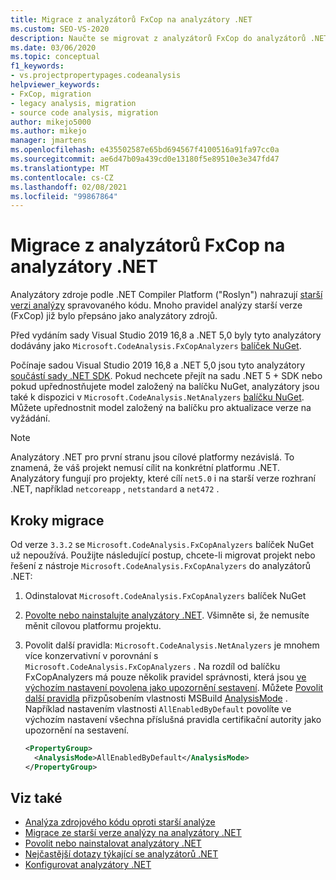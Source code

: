 ```yaml
---
title: Migrace z analyzátorů FxCop na analyzátory .NET
ms.custom: SEO-VS-2020
description: Naučte se migrovat z analyzátorů FxCop do analyzátorů .NET.
ms.date: 03/06/2020
ms.topic: conceptual
f1_keywords:
- vs.projectpropertypages.codeanalysis
helpviewer_keywords:
- FxCop, migration
- legacy analysis, migration
- source code analysis, migration
author: mikejo5000
ms.author: mikejo
manager: jmartens
ms.openlocfilehash: e435502587e65bd694567f4100516a91fa97cc0a
ms.sourcegitcommit: ae6d47b09a439cd0e13180f5e89510e3e347fd47
ms.translationtype: MT
ms.contentlocale: cs-CZ
ms.lasthandoff: 02/08/2021
ms.locfileid: "99867864"
---
```

# <a name="migrate-from-fxcop-analyzers-to-net-analyzers"></a>Migrace z analyzátorů FxCop na analyzátory .NET

Analyzátory zdroje podle .NET Compiler Platform ("Roslyn") nahrazují [starší verzi analýzy](code-analysis-for-managed-code-overview.md) spravovaného kódu. Mnoho pravidel analýzy starší verze (FxCop) již bylo přepsáno jako analyzátory zdrojů.

Před vydáním sady Visual Studio 2019 16,8 a .NET 5,0 byly tyto analyzátory dodávány jako `Microsoft.CodeAnalysis.FxCopAnalyzers` [balíček NuGet](https://www.nuget.org/packages/Microsoft.CodeAnalysis.FxCopAnalyzers).

Počínaje sadou Visual Studio 2019 16,8 a .NET 5,0 jsou tyto analyzátory [součástí sady .NET SDK](/dotnet/fundamentals/code-analysis/overview). Pokud nechcete přejít na sadu .NET 5 + SDK nebo pokud upřednostňujete model založený na balíčku NuGet, analyzátory jsou také k dispozici v `Microsoft.CodeAnalysis.NetAnalyzers` [balíčku NuGet](https://www.nuget.org/packages/Microsoft.CodeAnalysis.NetAnalyzers). Můžete upřednostnit model založený na balíčku pro aktualizace verze na vyžádání.

> [!NOTE]
> Analyzátory .NET pro první stranu jsou cílové platformy nezávislá. To znamená, že váš projekt nemusí cílit na konkrétní platformu .NET. Analyzátory fungují pro projekty, které cílí `net5.0` i na starší verze rozhraní .NET, například `netcoreapp` , `netstandard` a `net472` .

## <a name="migration-steps"></a>Kroky migrace

Od verze `3.3.2` se `Microsoft.CodeAnalysis.FxCopAnalyzers` balíček NuGet už nepoužívá. Použijte následující postup, chcete-li migrovat projekt nebo řešení z nástroje `Microsoft.CodeAnalysis.FxCopAnalyzers` do analyzátorů .NET:

1. Odinstalovat `Microsoft.CodeAnalysis.FxCopAnalyzers` balíček NuGet

2. [Povolte nebo nainstalujte analyzátory .NET](install-net-analyzers.md). Všimněte si, že nemusíte měnit cílovou platformu projektu.

3. Povolit další pravidla: `Microsoft.CodeAnalysis.NetAnalyzers` je mnohem více konzervativní v porovnání s `Microsoft.CodeAnalysis.FxCopAnalyzers` . Na rozdíl od balíčku FxCopAnalyzers má pouze několik pravidel správnosti, která jsou [ve výchozím nastavení povolena jako upozornění sestavení](/dotnet/fundamentals/code-analysis/overview#enabled-rules). Můžete [Povolit další pravidla](/dotnet/fundamentals/code-analysis/overview#enable-additional-rules) přizpůsobením vlastnosti MSBuild [AnalysisMode](/dotnet/core/project-sdk/msbuild-props#analysismode) . Například nastavením vlastnosti `AllEnabledByDefault` povolíte ve výchozím nastavení všechna příslušná pravidla certifikační autority jako upozornění na sestavení.

   ```xml
   <PropertyGroup>
     <AnalysisMode>AllEnabledByDefault</AnalysisMode>
   </PropertyGroup>
   ```

## <a name="see-also"></a>Viz také

- [Analýza zdrojového kódu oproti starší analýze](net-analyzers-faq.md#whats-the-difference-between-legacy-fxcop-and-net-analyzers)
- [Migrace ze starší verze analýzy na analyzátory .NET](migrate-from-legacy-analysis-to-net-analyzers.md)
- [Povolit nebo nainstalovat analyzátory .NET](install-net-analyzers.md)
- [Nejčastější dotazy týkající se analyzátorů .NET](net-analyzers-faq.md)
- [Konfigurovat analyzátory .NET](/dotnet/fundamentals/code-analysis/code-quality-rule-options)
